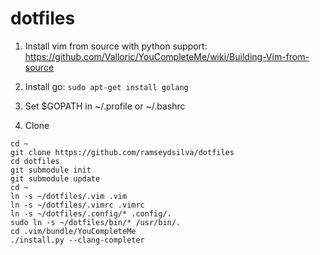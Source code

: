 dotfiles
========

1. Install vim from source with python support: https://github.com/Valloric/YouCompleteMe/wiki/Building-Vim-from-source
1. Install go: `sudo apt-get install golang`
1. Set $GOPATH in ~/.profile or ~/.bashrc

1. Clone

```
cd ~
git clone https://github.com/ramseydsilva/dotfiles
cd dotfiles
git submodule init
git submodule update
cd ~
ln -s ~/dotfiles/.vim .vim
ln -s ~/dotfiles/.vimrc .vimrc
ln -s ~/dotfiles/.config/* .config/.
sudo ln -s ~/dotfiles/bin/* /usr/bin/.
cd .vim/bundle/YouCompleteMe
./install.py --clang-completer
```

